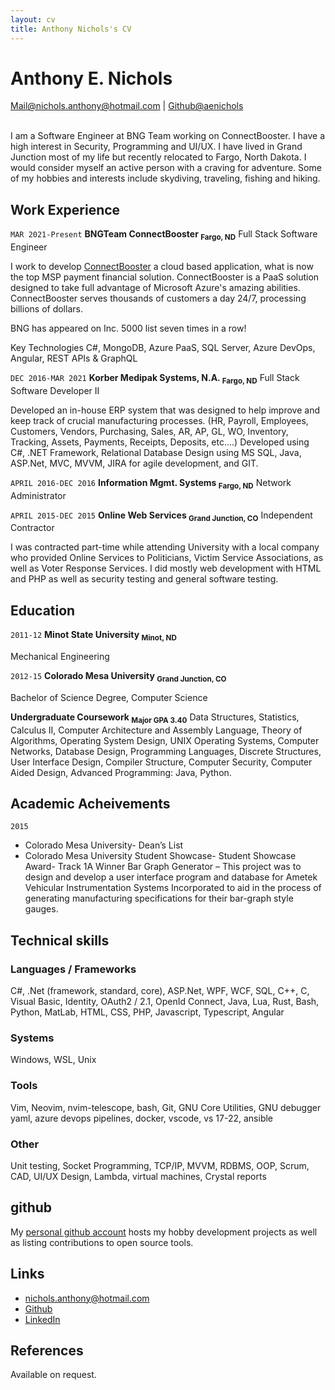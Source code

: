 ```yaml
---
layout: cv
title: Anthony Nichols's CV
---
```

# Anthony E. Nichols
<div id="webaddress">
<a href="mailto:nichols.anthony@hotmail.com">Mail@nichols.anthony@hotmail.com</a>
|
<i class="fa fa-github"></i> <a href="http://github.com/aenichols">Github@aenichols</a>
</div>
</br>

I am a Software Engineer at BNG Team working on ConnectBooster. I have a high interest in Security, Programming and UI/UX. I have lived in Grand Junction most of my life but recently relocated to Fargo, North Dakota. I would consider myself an active person with a craving for adventure. Some of my hobbies and interests include skydiving, traveling, fishing and hiking.

## Work Experience

`MAR 2021-Present`
__BNGTeam ConnectBooster <sub>Fargo, ND</sub>__ Full Stack Software Engineer

I work to develop [ConnectBooster](https://www.connectbooster.com) a cloud based application, what is now the top MSP payment financial solution. ConnectBooster is a PaaS solution designed to take full advantage of Microsoft Azure's amazing abilities. ConnectBooster serves thousands of customers a day 24/7, processing billions of dollars.

BNG has appeared on Inc. 5000 list seven times in a row!

Key Technologies
C#, MongoDB, Azure PaaS, SQL Server, Azure DevOps, Angular, REST APIs & GraphQL

`DEC 2016-MAR 2021`
__Korber Medipak Systems, N.A. <sub>Fargo, ND</sub>__ Full Stack Software Developer II

Developed an in-house ERP system that was designed to help improve and keep track of crucial manufacturing
processes. (HR, Payroll, Employees, Customers, Vendors, Purchasing, Sales, AR, AP, GL, WO, Inventory,
Tracking, Assets, Payments, Receipts, Deposits, etc....) Developed using C#, .NET Framework, Relational
Database Design using MS SQL, Java, ASP.Net, MVC, MVVM, JIRA for agile development, and GIT.

`APRIL 2016-DEC 2016`
__Information Mgmt. Systems <sub>Fargo, ND</sub>__ Network Administrator 

`APRIL 2015-DEC 2015`
__Online Web Services <sub>Grand Junction, CO</sub>__ Independent Contractor

I was contracted part-time while attending University with a local company who provided Online Services to
Politicians, Victim Service Associations, as well as Voter Response Services. I did mostly web development with
HTML and PHP as well as security testing and general software testing.

## Education

`2011-12`
__Minot State University <sub>Minot, ND</sub>__ 

Mechanical Engineering

`2012-15`
__Colorado Mesa University <sub>Grand Junction, CO</sub>__

Bachelor of Science Degree, Computer Science

__Undergraduate Coursework <sub>Major GPA 3.40</sub>__
Data Structures, Statistics, Calculus II, Computer Architecture and Assembly Language, Theory
of Algorithms, Operating System Design, UNIX Operating Systems, Computer Networks,
Database Design, Programming Languages, Discrete Structures, User Interface Design,
Compiler Structure, Computer Security, Computer Aided Design, Advanced Programming: Java,
Python.

## Academic Acheivements
`2015`
- Colorado Mesa University- Dean’s List
- Colorado Mesa University Student Showcase- Student Showcase Award- Track 1A Winner
Bar Graph Generator – This project was to design and develop a user interface program and
database for Ametek Vehicular Instrumentation Systems Incorporated to aid in the process
of generating manufacturing specifications for their bar-graph style gauges.

## Technical skills

### Languages / Frameworks

C#, .Net (framework, standard, core), ASP.Net, WPF, WCF, SQL, C++, C, Visual Basic,
Identity, OAuth2 / 2.1, OpenId Connect,
Java, Lua, Rust,
Bash, Python, MatLab, 
HTML, CSS, PHP, Javascript, Typescript, Angular

### Systems

Windows, WSL, Unix

### Tools

Vim, Neovim, nvim-telescope, bash, Git, GNU Core Utilities, GNU debugger
yaml, azure devops pipelines, docker, vscode, vs 17-22, ansible

### Other

Unit testing, Socket Programming, TCP/IP,
MVVM, RDBMS, OOP, Scrum, CAD, UI/UX Design, Lambda,
virtual machines, Crystal reports

## github

My [personal github account](https://github.com/aenichols) hosts my hobby development projects as well as listing contributions to open source tools.

## Links

<!-- fa are fontawesome, ai are academicons -->
* <i class="fa fa-envelope"></i> <a href="mailto:nichols.anthony@hotmail.com">nichols.anthony@hotmail.com</a><br />
* <i class="fa fa-github"></i> <a href="http://github.com/aenichols">Github</a><br />
* <i class="fa fa-linkedin"></i> <a href="https://www.linkedin.com/in/anthony-nichols-497633110/">LinkedIn</a>

## References

Available on request.

<!-- ### Footer

Last updated: Oct 2021 -->


